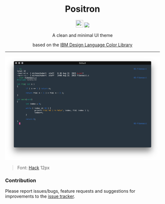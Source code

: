 <h1 align="center">Positron</h1>

<p align="center">
  <img src="https://assets-cdn.github.com/favicon.ico" width=24 height=24/>
  <a href="https://github.com/mirkoschubert/positron-iterm2/blob/master/LICENSE.md">
    <img src="https://img.shields.io/github/license/mirkoschubert/positron-iterm2.svg" />
  </a>
</p>

<p align="center">A clean and minimal UI theme</p>
<p align="center">based on the <a href="https://github.com/IBM-Design/colors">IBM Design Language Color Library</a></p>

---

<p align="center">
  <img src="https://raw.githubusercontent.com/mirkoschubert/positron-iterm2/master/assets/scrot-positron-iterm2.png" />
  <blockquote>Font: <a href="https://github.com/source-foundry/Hack">Hack</a> 12px</blockquote>
</p>

### Contribution

Please report issues/bugs, feature requests and suggestions for improvements to the [issue tracker](https://github.com/mirkoschubert/positron-iterm2/issues). 